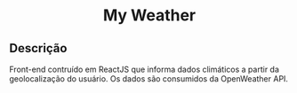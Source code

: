<h1 align="center">
    My Weather
</h1>

## Descrição
<p>
Front-end contruído em ReactJS que informa dados climáticos a partir da geolocalização do usuário. Os dados são consumidos da OpenWeather API.
</p>